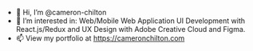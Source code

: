 - 👋 Hi, I’m @cameron-chilton
- 👀 I’m interested in: Web/Mobile Web Application UI Development with React.js/Redux and UX Design with Adobe Creative Cloud and Figma.
- 📫 View my portfolio at https://cameronchilton.com

<!---
cameron-chilton/cameron-chilton is a ✨ special ✨ repository because its `README.md` (this file) appears on your GitHub profile.
You can click the Preview link to take a look at your changes.
--->
